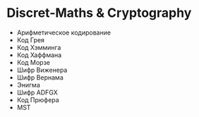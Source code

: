 # Discret-Maths & Сryptography

- Арифметическое кодирование
- Код Грея
- Код Хэмминга
- Код Хаффмана
- Код Морзе
- Шифр Виженера
- Шифр Вернама
- Энигма
- Шифр ADFGX
- Код Прюфера
- MST
